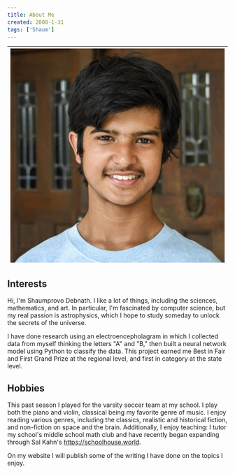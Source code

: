 ```yaml
---
title: About Me
created: 2008-1-31
tags: ['Shaum']
---
```

| ![](/assets/shaum-500x500.jpg) | 
|:--:| 

## Interests
Hi, I'm Shaumprovo Debnath. I like a lot of things, including the sciences, mathematics, and art. In particular, I'm fascinated by computer science, but my real passion is astrophysics, which I hope to study someday to unlock the secrets of the universe.

I have done research using an electroencepholagram in which I collected data from myself thinking the letters "A" and "B," then built a neural network model using Python to classify the data. This project earned me Best in Fair and First Grand Prize at the regional level, and first in category at the state level. 

## Hobbies
This past season I played for the varsity soccer team at my school. I play both the piano and violin, classical being my favorite genre of music. I enjoy reading various genres, including the classics, realistic and historical fiction, and non-fiction on space and the brain. Additionally, I enjoy teaching: I tutor my school's middle school math club and have recently began expanding through Sal Kahn's https://schoolhouse.world. 

On my website I will publish some of the writing I have done on the topics I enjoy.

